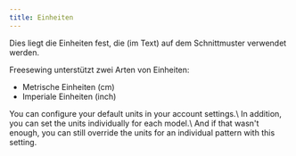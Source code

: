 ```yaml
---
title: Einheiten
---
```


Dies liegt die Einheiten fest, die (im Text) auf dem Schnittmuster verwendet werden.

Freesewing unterstützt zwei Arten von Einheiten:

- Metrische Einheiten (cm)
- Imperiale Einheiten (inch)

You can configure your default units in your account settings.\ In addition, you can set the units individually for each model.\ And if that wasn't enough, you can still override the units for an individual pattern with this setting.
